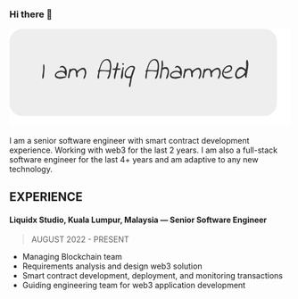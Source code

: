 ### Hi there 👋

[![I am Atiq Ahammed](https://github.com/atiqahammed/atiqahammed/blob/master/stuffs/img/Hi.png)](https://atiq-ahammed.web.app)

I am a senior software engineer with smart contract development experience. Working with web3 for the last 2 years.  I am also a full-stack software engineer for the last 4+ years and am adaptive to any new technology.

## EXPERIENCE
#### Liquidx Studio, Kuala Lumpur, Malaysia — Senior Software Engineer
> AUGUST 2022 - PRESENT
- Managing Blockchain team
- Requirements analysis and design web3 solution
- Smart contract development, deployment, and monitoring transactions
- Guiding engineering team for web3 application development
